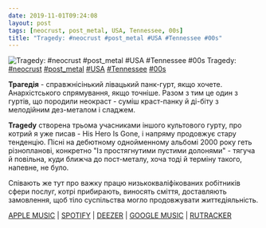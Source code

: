 ```yaml
---
date: 2019-11-01T09:24:08
layout: post
tags: [neocrust, post_metal, USA, Tennessee, 00s]
title: "Tragedy: #neocrust #post_metal #USA #Tennessee #00s"
---
```

![Tragedy: #neocrust #post_metal #USA #Tennessee #00s](https://res.cloudinary.com/vast-space-unexplored/image/upload/q_auto,dpr_auto,w_auto/photos/photo_794_01-11-2019_09-24-08.jpg)
Tragedy: [#neocrust](/tags/#neocrust) [#post_metal](/tags/#post_metal) [#USA](/tags/#USA) [#Tennessee](/tags/#Tennessee) [#00s](/tags/#00s)

**Трагедія** - справжнісінький лівацький панк-гурт, якщо хочете. Анархістського спрямування, якщо точніше. Разом з тим це один з гуртів, що породили неокраст - суміш краст-панку й ді-біту з мелодійним дез-металом і сладжем.

**Tragedy** створена трьома учасниками іншого культового гурту, про котрий я уже писав - His Hero Is Gone, і напряму продовжує стару тенденцію. Пісні на дебютному однойменному альбомі 2000 року геть різнопланові, конкретно &quot;Із простягнутими пустими долонями&quot; - тягуча й повільна, куди ближча до пост-металу, хоча тоді й терміну такого, напевне, не було.

Співають же тут про важку працю низькокваліфікованих робітників сфери послуг, котрі прибирають, виносять сміття, доставляють замовлення, щоб тіло суспільства могло продовжувати життєдіяльність.

[APPLE MUSIC](https://music.apple.com/us/album/tragedy/377873345) \| [SPOTIFY](https://open.spotify.com/album/0H5qhhLA2YhfquziZTlKSl) \| [DEEZER](https://www.deezer.com/album/599788?utm_source=deezer&amp;utm_content=album-599788&amp;utm_term=1601611822_1572592924&amp;utm_medium=web) \| [GOOGLE MUSIC](https://play.google.com/music/m/Bfo5hq4girecxswkwnj32z364py?t=Tragedy_-_Tragedy) \| [RUTRACKER](https://rutracker.org/forum/viewtopic.php?t=1335539)